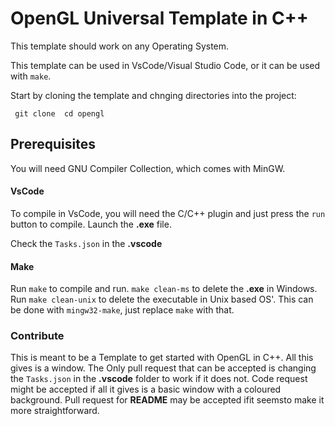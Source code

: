 # OpenGL Universal Template in C++

This template should work on any Operating System.

This template can be used in VsCode/Visual Studio Code, or it can be used with `make`.

Start by cloning the template and chnging directories into the project:

``
git clone 
cd opengl``

## Prerequisites

You will need GNU Compiler Collection, which comes with MinGW.

#### VsCode
To compile in VsCode, you will need the C/C++ plugin and just press the `run` button to compile. Launch the **.exe** file.

Check the ``Tasks.json`` in the **.vscode** 

#### Make

Run `make` to compile and run. ``make clean-ms`` to delete the **.exe** in Windows. Run `make clean-unix` to delete the executable in Unix based OS'. This can be done with `mingw32-make`, just replace `make` with that.

### Contribute

This is meant to be a Template to get started with OpenGL in C++. All this gives is a window. The Only pull request that can be accepted is changing the `Tasks.json` in the **.vscode** folder to work if it does not. Code request might be accepted if all it gives is a basic window with a coloured background.
Pull request for **README** may be accepted ifit seemsto make it more straightforward.